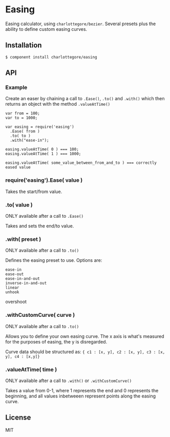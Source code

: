# Easing

  Easing calculator, using `charlottegore/bezier`. Several presets plus the ability to define custom easing curves.

## Installation

    $ component install charlottegore/easing

## API

### Example

  Create an easer by chaining a call to `.Ease()`, `.to()` and `.with()` which then returns an object with the method `.valueAtTime()`

    var from = 100;
    var to = 1000;

    var easing = require('easing')
      .Ease( from )
      .to( to )
      .with("ease-in");

    easing.valueAtTime( 0 ) === 100;
    easing.valueAtTime( 1 ) === 1000;

    easing.valueAtTime( some_value_between_from_and_to ) === correctly eased value

### require('easing').Ease( value )

  Takes the start/from value.

### .to( value )

  ONLY available after a call to `.Ease()`

  Takes and sets the end/to value.

### .with( preset )

  ONLY available after a call to `.to()`

  Defines the easing preset to use. Options are:

    ease-in
    ease-out
    ease-in-and-out
    inverse-in-and-out
    linear
    unhook
  overshoot

### .withCustomCurve( curve )

  ONLY available after a call to `.to()`

  Allows you to define your own easing curve. The x axis is what's measured for the purposes of easing, the y is disregarded.

  Curve data should be structured as: `{ c1 : [x, y], c2 : [x, y], c3 : [x, y], c4 : [x,y]}`

### .valueAtTime( time )

  ONLY available after a call to `.with()` or `.withCustomCurve()`

  Takes a value from 0-1, where 1 represents the end and 0 represents the beginning, and all values inbetweeen represent points along the easing curve.

## License

  MIT

